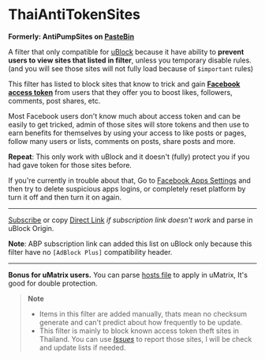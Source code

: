 # ThaiAntiTokenSites

**Formerly: AntiPumpSites on [PasteBin](http://pastebin.com/etRKNtD4)**

A filter that only compatible for [uBlock](https://github.com/gorhill/uBlock) because it have ability to **prevent users to view sites that listed in filter**, unless you temporary disable rules. (and you will see those sites will not fully load because of `$important` rules)

This filter has listed to block sites that know to trick and gain [**Facebook access token**](https://www.facebook.com/help/524275404355719) from users that they offer you to boost likes, followers, comments, post shares, etc.

Most Facebook users don't know much about access token and can be easily to get tricked, admin of those sites will store tokens and then use to earn benefits for themselves by using your access to like posts or pages, follow many users or lists, comments on posts, share posts and more.

**Repeat**: This only work with uBlock and it doesn't (fully) protect you if you had gave token for those sites before.

If you're currently in trouble about that, Go to [Facebook Apps Settings](https://www.facebook.com/settings?tab=applications) and then try to delete suspicious apps logins, or completely reset platform by turn it off and then turn it on again.

- - - - -

[Subscribe](https://subscribe.adblockplus.org/?location=https://github.com/kowith337/ThaiAntiTokenSites/raw/master/AntiPumpSites.txt&title=Thai%20AntiToken%20Sites) or copy [Direct Link](https://github.com/kowith337/ThaiAntiTokenSites/raw/master/AntiPumpSites.txt) *if subscription link doesn't work* and parse in uBlock Origin.

**Note**: ABP subscription link can added this list on uBlock only because this filter have no `[AdBlock Plus]` compatibility header.

- - - - -

**Bonus for uMatrix users.**
You can parse [hosts file](https://github.com/kowith337/ThaiAntiTokenSites/blob/master/AntiPumpSites_hosts.txt) to apply in uMatrix, It's good for double protection.
> **Note**
> - Items in this filter are added manually, thats mean no checksum generate and can't predict about how frequently to be update.
> - This filter is mainly to block known access token theft sites in Thailand.
>  You can use [*Issues*](https://github.com/kowith337/ThaiAntiTokenSites/issues) to report those sites, I will be check and update lists if needed.

